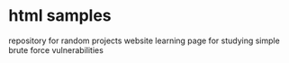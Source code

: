 # html samples
repository for random projects
website learning page for studying
simple 
brute force vulnerabilities
